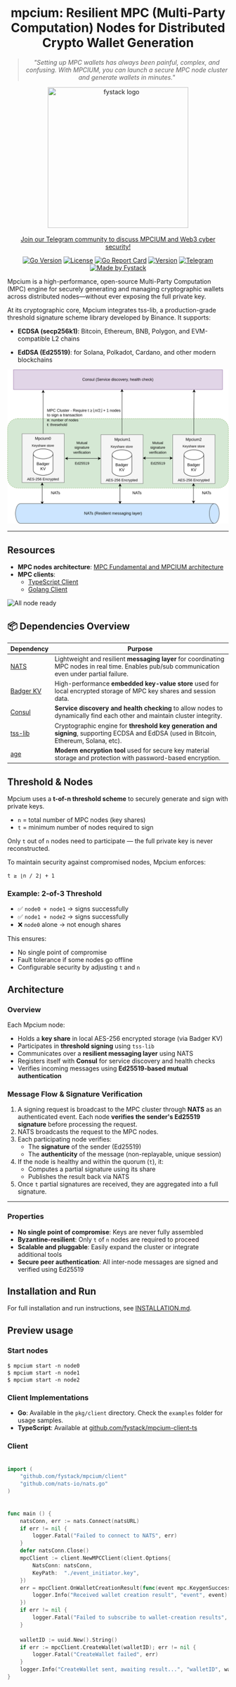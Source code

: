 <div class="title-block" style="text-align: center;" align="center">

# mpcium: Resilient MPC (Multi-Party Computation) Nodes for Distributed Crypto Wallet Generation

> _"Setting up MPC wallets has always been painful, complex, and confusing. With MPCIUM, you can launch a secure MPC node cluster and generate wallets in minutes."_

<p><img title="fystack logo" src="https://avatars.githubusercontent.com/u/149689344?s=400&u=13bed818667eefccd78ca4b4207d088eeb4f6110&v=4" width="320" height="320"></p>
<p><a href="https://t.me/+IsRhPyWuOFxmNmM9">Join our Telegram community to discuss MPCIUM and Web3 cyber security!</a></p>

[![Go Version](https://img.shields.io/badge/Go-v1.23+-00ADD8?logo=go&style=for-the-badge)](https://go.dev/)
[![License](https://img.shields.io/github/license/fystack/mpcium?style=for-the-badge)](./LICENSE)
[![Go Report Card](https://goreportcard.com/badge/github.com/fystack/mpcium?style=for-the-badge)](https://goreportcard.com/report/github.com/fystack/mpcium)
[![Version](https://img.shields.io/github/v/release/fystack/mpcium?label=version&logo=semantic-release&style=for-the-badge)](https://github.com/fystack/mpcium/releases)
[![Telegram](https://img.shields.io/badge/Telegram-Community%20-26A5E4?logo=telegram&style=for-the-badge)](https://t.me/+IsRhPyWuOFxmNmM9)
[![Made by Fystack](https://img.shields.io/badge/Made%20by-Fystack-7D3DF4?style=for-the-badge)](https://fystack.io)

</div>

Mpcium is a high-performance, open-source Multi-Party Computation (MPC) engine for securely generating and managing cryptographic wallets across distributed nodes—without ever exposing the full private key.

At its cryptographic core, Mpcium integrates tss-lib, a production-grade threshold signature scheme library developed by Binance. It supports:

- **ECDSA (secp256k1)**: Bitcoin, Ethereum, BNB, Polygon, and EVM-compatible L2 chains

- **EdDSA (Ed25519)**: for Solana, Polkadot, Cardano, and other modern blockchains

![Mpcium Architecture](images/mpcium.png)

---

## Resources

- **MPC nodes architecture**: [MPC Fundamental and MPCIUM architecture](https://deepwiki.com/fystack/mpcium)
- **MPC clients**: 
  - [TypeScript Client](https://github.com/fystack/mpcium-client-ts)
  - [Golang Client](https://github.com/fystack/mpcium/blob/master/pkg/client/client.go)


![All node ready](images/all-node-ready.png)

## 📦 Dependencies Overview

| Dependency                                          | Purpose                                                                                                                                          |
| --------------------------------------------------- | ------------------------------------------------------------------------------------------------------------------------------------------------ |
| [NATS](https://nats.io)                             | Lightweight and resilient **messaging layer** for coordinating MPC nodes in real time. Enables pub/sub communication even under partial failure. |
| [Badger KV](https://github.com/dgraph-io/badger)    | High-performance **embedded key-value store** used for local encrypted storage of MPC key shares and session data.                               |
| [Consul](https://www.consul.io)                     | **Service discovery and health checking** to allow nodes to dynamically find each other and maintain cluster integrity.                          |
| [tss-lib](https://github.com/binance-chain/tss-lib) | Cryptographic engine for **threshold key generation and signing**, supporting ECDSA and EdDSA (used in Bitcoin, Ethereum, Solana, etc).          |
| [age](https://github.com/FiloSottile/age)           | **Modern encryption tool** used for secure key material storage and protection with password-based encryption.                                   |

## Threshold & Nodes

Mpcium uses a **t-of-n threshold scheme** to securely generate and sign with private keys.

- `n` = total number of MPC nodes (key shares)
- `t` = minimum number of nodes required to sign

Only `t` out of `n` nodes need to participate — the full private key is never reconstructed.

To maintain security against compromised nodes, Mpcium enforces:

```
t ≥ ⌊n / 2⌋ + 1
```

### Example: 2-of-3 Threshold

- ✅ `node0 + node1` → signs successfully
- ✅ `node1 + node2` → signs successfully
- ❌ `node0` alone → not enough shares

This ensures:

- No single point of compromise
- Fault tolerance if some nodes go offline
- Configurable security by adjusting `t` and `n`

## Architecture

### Overview

Each Mpcium node:

- Holds a **key share** in local AES-256 encrypted storage (via Badger KV)
- Participates in **threshold signing** using `tss-lib`
- Communicates over a **resilient messaging layer** using NATS
- Registers itself with **Consul** for service discovery and health checks
- Verifies incoming messages using **Ed25519-based mutual authentication**

### Message Flow & Signature Verification

1. A signing request is broadcast to the MPC cluster through **NATS** as an authenticated event. Each node **verifies the sender's Ed25519 signature** before processing the request.
2. NATS broadcasts the request to the MPC nodes.
3. Each participating node verifies:
   - The **signature** of the sender (Ed25519)
   - The **authenticity** of the message (non-replayable, unique session)
4. If the node is healthy and within the quorum (`t`), it:
   - Computes a partial signature using its share
   - Publishes the result back via NATS
5. Once `t` partial signatures are received, they are aggregated into a full signature.

---

### Properties

- **No single point of compromise**: Keys are never fully assembled
- **Byzantine-resilient**: Only `t` of `n` nodes are required to proceed
- **Scalable and pluggable**: Easily expand the cluster or integrate additional tools
- **Secure peer authentication**: All inter-node messages are signed and verified using Ed25519

## Installation and Run

For full installation and run instructions, see [INSTALLATION.md](./INSTALLATION.md).

## Preview usage

### Start nodes

```shell
$ mpcium start -n node0
$ mpcium start -n node1
$ mpcium start -n node2

```

### Client Implementations

- **Go**: Available in the `pkg/client` directory. Check the `examples` folder for usage samples.
- **TypeScript**: Available at [github.com/fystack/mpcium-client-ts](https://github.com/fystack/mpcium-client-ts)

### Client

```go

import (
    "github.com/fystack/mpcium/client"
    "github.com/nats-io/nats.go"
)


func main () {
	natsConn, err := nats.Connect(natsURL)
	if err != nil {
		logger.Fatal("Failed to connect to NATS", err)
	}
	defer natsConn.Close()
	mpcClient := client.NewMPCClient(client.Options{
		NatsConn: natsConn,
		KeyPath:  "./event_initiator.key",
	})
	err = mpcClient.OnWalletCreationResult(func(event mpc.KeygenSuccessEvent) {
		logger.Info("Received wallet creation result", "event", event)
	})
	if err != nil {
		logger.Fatal("Failed to subscribe to wallet-creation results", err)
	}

	walletID := uuid.New().String()
	if err := mpcClient.CreateWallet(walletID); err != nil {
		logger.Fatal("CreateWallet failed", err)
	}
	logger.Info("CreateWallet sent, awaiting result...", "walletID", walletID)
}
```
